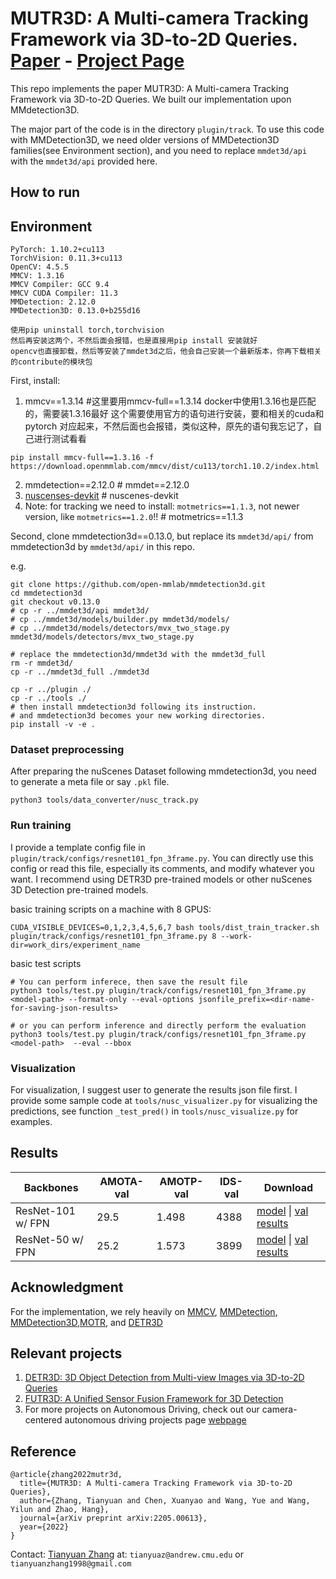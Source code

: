 # MUTR3D: A Multi-camera Tracking Framework via 3D-to-2D Queries.  [Paper](https://arxiv.org/abs/2205.00613) - [Project Page](https://tsinghua-mars-lab.github.io/mutr3d/)


This repo implements the paper MUTR3D: A Multi-camera Tracking Framework via 3D-to-2D Queries. We built our implementation upon MMdetection3D.

The major part of the code is in the directory `plugin/track`. To use this code with MMDetection3D, we need older versions of MMDetection3D families(see Environment section), and you need to replace `mmdet3d/api` with the `mmdet3d/api` provided here. 


## How to run



## Environment
```
PyTorch: 1.10.2+cu113
TorchVision: 0.11.3+cu113
OpenCV: 4.5.5
MMCV: 1.3.16
MMCV Compiler: GCC 9.4
MMCV CUDA Compiler: 11.3
MMDetection: 2.12.0
MMDetection3D: 0.13.0+b255d16

使用pip uninstall torch,torchvision
然后再安装这两个，不然后面会报错，也是直接用pip install 安装就好
opencv也直接卸载，然后等安装了mmdet3d之后，他会自己安装一个最新版本，你再下载相关的contribute的模块包
```



First, install: 
1. mmcv==1.3.14   #这里要用mmcv-full==1.3.14 docker中使用1.3.16也是匹配的，需要装1.3.16最好
这个需要使用官方的语句进行安装，要和相关的cuda和pytorch 对应起来，不然后面也会报错，类似这种，原先的语句我忘记了，自己进行测试看看
```
pip install mmcv-full==1.3.16 -f https://download.openmmlab.com/mmcv/dist/cu113/torch1.10.2/index.html
```

2. mmdetection==2.12.0    # mmdet==2.12.0
3. [nuscenses-devkit](https://github.com/nutonomy/nuscenes-devkit)    # nuscenes-devkit
4. Note: for tracking we need to install:
`motmetrics==1.1.3`, not newer version, like `motmetrics==1.2.0`!!   # motmetrics==1.1.3






Second, clone mmdetection3d==0.13.0, but replace its `mmdet3d/api/` from mmdetection3d by `mmdet3d/api/` in this repo.

e.g. 
```
git clone https://github.com/open-mmlab/mmdetection3d.git
cd mmdetection3d
git checkout v0.13.0
# cp -r ../mmdet3d/api mmdet3d/
# cp ../mmdet3d/models/builder.py mmdet3d/models/
# cp ../mmdet3d/models/detectors/mvx_two_stage.py mmdet3d/models/detectors/mvx_two_stage.py

# replace the mmdetection3d/mmdet3d with the mmdet3d_full
rm -r mmdet3d/
cp -r ../mmdet3d_full ./mmdet3d

cp -r ../plugin ./ 
cp -r ../tools ./ 
# then install mmdetection3d following its instruction. 
# and mmdetection3d becomes your new working directories. 
pip install -v -e .
```



### Dataset preprocessing
After preparing the nuScenes Dataset following mmdetection3d,  you need to generate a meta file or say `.pkl` file. 

```
python3 tools/data_converter/nusc_track.py
```


### Run training

I provide a template config file in `plugin/track/configs/resnet101_fpn_3frame.py`. You can directly use this config or read this file, especially its comments, and modify whatever you want. I recommend using DETR3D pre-trained models or other nuScenes 3D Detection pre-trained models. 

basic training scripts on a machine with 8 GPUS: 
```
CUDA_VISIBLE_DEVICES=0,1,2,3,4,5,6,7 bash tools/dist_train_tracker.sh plugin/track/configs/resnet101_fpn_3frame.py 8 --work-dir=work_dirs/experiment_name
```

basic test scripts
```
# You can perform inferece, then save the result file
python3 tools/test.py plugin/track/configs/resnet101_fpn_3frame.py <model-path> --format-only --eval-options jsonfile_prefix=<dir-name-for-saving-json-results>

# or you can perform inference and directly perform the evaluation
python3 tools/test.py plugin/track/configs/resnet101_fpn_3frame.py <model-path>  --eval --bbox
```

### Visualization
For visualization, I suggest user to generate the results json file first. I provide some sample code at `tools/nusc_visualizer.py` for visualizing the predictions, see function `_test_pred()` in `tools/nusc_visualize.py` for examples. 

## Results

| Backbones  | AMOTA-val | AMOTP-val | IDS-val | Download |   
|---|---|---| --- | --- |
| ResNet-101 w/ FPN  | 29.5  | 1.498 | 4388 | [model](https://drive.google.com/file/d/1MXbHWalo-zyt9TU31x-re4wOuX5G4wOH/view?usp=sharing) \| [val results](https://drive.google.com/file/d/1qf8D3cTDCdlspOEJpgRXnSGW9AotaRxP/view?usp=sharing)  |
| ResNet-50 w/ FPN  |  25.2 |  1.573| 3899 | [model](https://drive.google.com/file/d/1_BPDvDPKN7j476w2g5IMAagCW5szfF2y/view?usp=sharing) \| [val results](https://drive.google.com/file/d/1bIgsRgBwTjcGzlNaHAoXMCLWsqEr3cnH/view?usp=sharing)  |



## Acknowledgment

For the implementation, we rely heavily on [MMCV](https://github.com/open-mmlab/mmcv), [MMDetection](https://github.com/open-mmlab/mmdetection), [MMDetection3D](https://github.com/open-mmlab/mmdetection3d),[MOTR](https://github.com/megvii-model/MOTR), and [DETR3D](https://github.com/WangYueFt/detr3d)



## Relevant projects 
1. [DETR3D: 3D Object Detection from Multi-view Images via 3D-to-2D Queries](https://tsinghua-mars-lab.github.io/detr3d/)
2. [FUTR3D: A Unified Sensor Fusion Framework for 3D Detection](https://tsinghua-mars-lab.github.io/futr3d/)
3. For more projects on Autonomous Driving, check out our camera-centered autonomous driving projects page [webpage](https://tsinghua-mars-lab.github.io/vcad/) 


## Reference


```
@article{zhang2022mutr3d,
  title={MUTR3D: A Multi-camera Tracking Framework via 3D-to-2D Queries},
  author={Zhang, Tianyuan and Chen, Xuanyao and Wang, Yue and Wang, Yilun and Zhao, Hang},
  journal={arXiv preprint arXiv:2205.00613},
  year={2022}
}
```

Contact: [Tianyuan Zhang](http://tianyuanzhang.com/) at: `tianyuaz@andrew.cmu.edu` or `tianyuanzhang1998@gmail.com`

